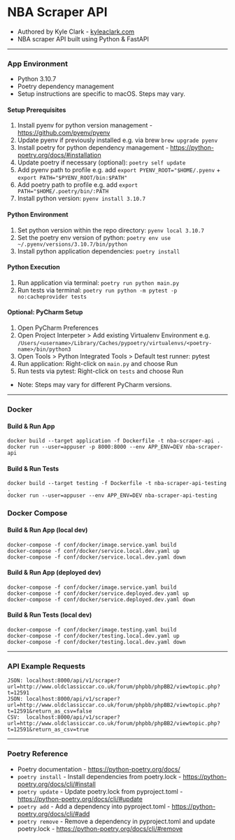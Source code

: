 # NBA Scraper API

- Authored by Kyle Clark - [kyleaclark.com](https://kyleaclark.com)
- NBA scraper API built using Python & FastAPI

___

### App Environment

- Python 3.10.7
- Poetry dependency management
- Setup instructions are specific to macOS. Steps may vary.

#### Setup Prerequisites

1. Install pyenv for python version management - https://github.com/pyenv/pyenv
2. Update pyenv if previously installed e.g. via brew `brew upgrade pyenv`
3. Install poetry for python dependency management - https://python-poetry.org/docs/#installation
4. Update poetry if necessary (optional): `poetry self update`
4. Add pyenv path to profile e.g. add `export PYENV_ROOT="$HOME/.pyenv` + `export PATH="$PYENV_ROOT/bin:$PATH"`
5. Add poetry path to profile e.g. add `export PATH="$HOME/.poetry/bin/:PATH`
6. Install python version: `pyenv install 3.10.7`

#### Python Environment

1. Set python version within the repo directory: `pyenv local 3.10.7`
2. Set the poetry env version of python: `poetry env use ~/.pyenv/versions/3.10.7/bin/python`
3. Install python application dependencies: `poetry install`
   
#### Python Execution

1. Run application via terminal: `poetry run python main.py`
2. Run tests via terminal: `poetry run python -m pytest -p no:cacheprovider tests`

#### Optional: PyCharm Setup

1. Open PyCharm Preferences
2. Open Project Interpeter > Add existing Virtualenv Environment e.g. `/Users/<username>/Library/Caches/pypoetry/virtualenvs/<poetry-name>/bin/python3`
3. Open Tools > Python Integrated Tools > Default test runner: pytest
4. Run application: Right-click on `main.py` and choose Run
5. Run tests via pytest: Right-click on `tests` and choose Run

- Note: Steps may vary for different PyCharm versions.

___

### Docker

#### Build & Run App

```
docker build --target application -f Dockerfile -t nba-scraper-api .
docker run --user=appuser -p 8000:8000 --env APP_ENV=DEV nba-scraper-api
```

#### Build & Run Tests

```
docker build --target testing -f Dockerfile -t nba-scraper-api-testing .
docker run --user=appuser --env APP_ENV=DEV nba-scraper-api-testing
```

### Docker Compose

#### Build & Run App (local dev)

```
docker-compose -f conf/docker/image.service.yaml build
docker-compose -f conf/docker/service.local.dev.yaml up
docker-compose -f conf/docker/service.local.dev.yaml down
```

#### Build & Run App (deployed dev)

```
docker-compose -f conf/docker/image.service.yaml build
docker-compose -f conf/docker/service.deployed.dev.yaml up
docker-compose -f conf/docker/service.deployed.dev.yaml down
```

#### Build & Run Tests (local dev)

```
docker-compose -f conf/docker/image.testing.yaml build
docker-compose -f conf/docker/testing.local.dev.yaml up
docker-compose -f conf/docker/testing.local.dev.yaml down
```

___

### API Example Requests

```
JSON: localhost:8000/api/v1/scraper?url=http://www.oldclassiccar.co.uk/forum/phpbb/phpBB2/viewtopic.php?t=12591
JSON: localhost:8000/api/v1/scraper?url=http://www.oldclassiccar.co.uk/forum/phpbb/phpBB2/viewtopic.php?t=12591&return_as_csv=false
CSV:  localhost:8000/api/v1/scraper?url=http://www.oldclassiccar.co.uk/forum/phpbb/phpBB2/viewtopic.php?t=12591&return_as_csv=true
```

___

### Poetry Reference

- Poetry documentation - https://python-poetry.org/docs/
- `poetry install` - Install dependencies from poetry.lock - https://python-poetry.org/docs/cli/#install
- `poetry update` - Update poetry.lock from pyproject.toml - https://python-poetry.org/docs/cli/#update
- `poetry add` - Add a dependency into pyproject.toml - https://python-poetry.org/docs/cli/#add
- `poetry remove` - Remove a dependency in pyproject.toml and update poetry.lock - https://python-poetry.org/docs/cli/#remove
